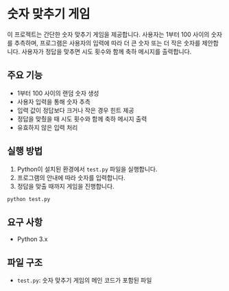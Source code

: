 # 숫자 맞추기 게임

이 프로젝트는 간단한 숫자 맞추기 게임을 제공합니다. 사용자는 1부터 100 사이의 숫자를 추측하며, 프로그램은 사용자의 입력에 따라 더 큰 숫자 또는 더 작은 숫자를 제안합니다. 사용자가 정답을 맞추면 시도 횟수와 함께 축하 메시지를 출력합니다.

## 주요 기능
- 1부터 100 사이의 랜덤 숫자 생성
- 사용자 입력을 통해 숫자 추측
- 입력 값이 정답보다 크거나 작은 경우 힌트 제공
- 정답을 맞췄을 때 시도 횟수와 함께 축하 메시지 출력
- 유효하지 않은 입력 처리

## 실행 방법
1. Python이 설치된 환경에서 `test.py` 파일을 실행합니다.
2. 프로그램의 안내에 따라 숫자를 입력합니다.
3. 정답을 맞출 때까지 게임을 진행합니다.

```bash
python test.py
```

## 요구 사항
- Python 3.x

## 파일 구조
- `test.py`: 숫자 맞추기 게임의 메인 코드가 포함된 파일

